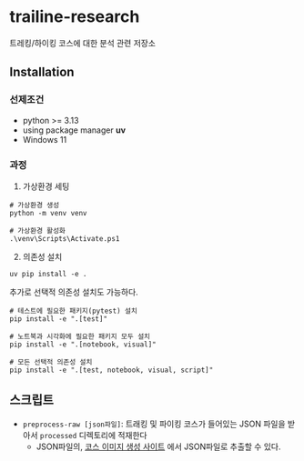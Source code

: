 # trailine-research

트레킹/하이킹 코스에 대한 분석 관련 저장소

## Installation

### 선제조건

* python >= 3.13
* using package manager **uv**
* Windows 11

### 과정

1. 가상환경 세팅
```shell
# 가상환경 생성
python -m venv venv

# 가상환경 활성화
.\venv\Scripts\Activate.ps1
```

2. 의존성 설치
```shell
uv pip install -e .
```

추가로 선택적 의존성 설치도 가능하다.
```shell
# 테스트에 필요한 패키지(pytest) 설치
pip install -e ".[test]"

# 노트북과 시각화에 필요한 패키지 모두 설치
pip install -e ".[notebook, visual]"

# 모든 선택적 의존성 설치
pip install -e ".[test, notebook, visual, script]"
```

## 스크립트

* `preprocess-raw [json파일]`: 트래킹 및 파이킹 코스가 들어있는 JSON 파일을 받아서 `processed` 디렉토리에 적재한다
  * JSON파일의, [코스 이미지 생성 사이트](https://trail-course-guide.vercel.app) 에서 JSON파일로 추출할 수 있다.